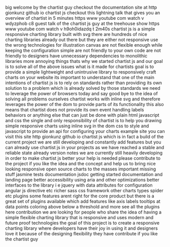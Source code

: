 big welcome by the chartist guy checkout the documentation site at http gionkunz github io chartist js checkout this lightning talk that gives you an overview of chartist in 5 minutes https www youtube com watch v wdyzphob c8 guest talk of the chartist js guy at the treehouse show https www youtube com watch v h9oh0idazdq t 2m40s chartist js is a simple responsive charting library built with svg there are hundreds of nice charting libraries already out there but they are either not responsive use the wrong technologies for illustration canvas are not flexible enough while keeping the configuration simple are not friendly to your own code are not friendly to designers have unnecessary dependencies to monolithic libraries more annoying things thats why we started chartist js and our goal is to solve all of the above issues what is it made for chartists goal is to provide a simple lightweight and unintrusive library to responsively craft charts on your website its important to understand that one of the main intentions of chartist js is to rely on standards rather than providing its own solution to a problem which is already solved by those standards we need to leverage the power of browsers today and say good bye to the idea of solving all problems ourselves chartist works with inline svg and therefore leverages the power of the dom to provide parts of its functionality this also means that chartist does not provide its own event handling labels behaviors or anything else that can just be done with plain html javascript and css the single and only responsibility of chartist is to help you drawing simple responsive charts using inline svg in the dom css to style and javascript to provide an api for configuring your charts example site you can visit this site http gionkunz github io chartist js which is in fact a build of the current project we are still developing and constantly add features but you can already use chartist js in your projects as we have reached a stable and reliable state already version notes we are currently still heavily developing in order to make chartist js better your help is needed please contribute to the project if you like the idea and the concept and help us to bring nice looking responsive open source charts to the masses important missing stuff jasmine tests documentation jsdoc getting started documentation and landing page better accessibility using aria and other optimizations better interfaces to the library i e jquery with data attributes for configuration angular js directive etc richer sass css framework other charts types spider etc plugins some features arent right for the core product but there is a great set of plugins available which add features like axis labels tooltips at data points coloring above below a threshold and more see all the plugins here contribution we are looking for people who share the idea of having a simple flexible charting library that is responsive and uses modern and future proof technologies the goal of this project is to create a responsive charting library where developers have their joy in using it and designers love it because of the designing flexibility they have contribute if you like the chartist guy